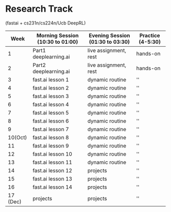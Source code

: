 # Research Track 
(fastai + cs231n/cs224n/Ucb DeepRL)

|Week| Morning Session (10:30 to 01:00)| Evening Session (01:30 to 03:30) | Practice (4-5:30)|
|---|---|---|---|
| 1  | Part1 deeplearning.ai  | live assignment, rest | hands-on|
| 2 | Part2 deeplearning.ai  | live assignment, rest | hands-on|
| 3  | fast.ai lesson 1  |  dynamic routine | '' |
| 4  | fast.ai lesson 2  |  dynamic routine | ''|
| 5  |  fast.ai lesson 3 |  dynamic routine | ''|
| 6  |  fast.ai lesson 4 |  dynamic routine | ''|
| 7  | fast.ai lesson 5  | dynamic routine | ''|
| 8  |  fast.ai lesson 6 | dynamic routine | ''|
| 9  |  fast.ai lesson 7 | dynamic routine | ''|
| 10(Oct)  | fast.ai lesson 8  | dynamic routine  | ''|
|  11  | fast.ai lesson 9 | dynamic routine  | ''|
|  12 | fast.ai lesson 10 | dynamic routine  |'' |
|  13 | fast.ai lesson 11 | dynamic routine  | ''|
|  14 | fast.ai lesson 12 | projects | ''|
|  15 | fast.ai lesson 13 | projects |'' |
|  16 | fast.ai lesson 14 | projects  | ''|
|  17 (Dec)| projects | projects  | ''|
